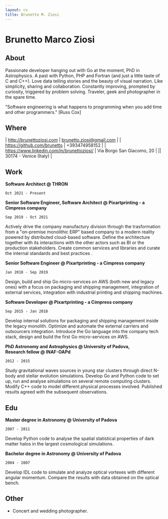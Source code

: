 ```yaml
---
layout: cv
title: Brunetto M. Ziosi
---
```

# Brunetto Marco Ziosi
## About
                                        
Passionate developer hanging out with Go at the moment, PhD in Astrophysics. A past with Python, PHP and Fortran (and just a little taste of C and C++). Love data telling stories and the beauty of visual narration. Like simplicity, sharing and collaboration. Constantly improving, prompted by curiosity, triggered by problem solving. 
Traveler, geek and photographer in the spare time.

"Software engineering is what happens to programming when you add time and other programmers." [Russ Cox]

## Where
    
| <a href="http://brunettoziosi.com"><i class="fas fa-code"></i> http://brunettoziosi.com</a> | <a href="mailto:brunetto.ziosi@gmail.com"><i class="fas fa-envelope"></i> brunetto.ziosi@gmail.com</a> |
| <a href="https://github.com/brunetto"><i class="fab fa-github"></i> https://github.com/brunetto</a> | <i class="fa fa-phone" aria-hidden="true"></i> +393474958152 |
| <a href="https://www.linkedin.com/in/brunettoziosi/"><i class="fab fa-linkedin-in"></i> https://www.linkedin.com/in/brunettoziosi/</a> | <i class="fa fa-map-marker" aria-hidden="true"></i> Via Borgo San Giacomo, 20 |
|| 30174 - Venice (Italy) |

## Work

**Software Architect @ THRON**

`Oct 2021 - Present`

**Senior Software Engineer, Software Architect @ Pixartprinting - a Cimpress company**

`Sep 2019 - Oct 2021`

Actively drive the company manufactury division through the trasformation from a "on-premise monolithic ERP" based company to a modern reality powered by distributed cloud-based software.
Define the architecture <!-- of the current and future manufacturing software as a whole,--> together with its interactions with the other actors such as BI or the production stakeholders.
Create <!-- the --> common services and libraries <!-- that make up the foundation of the cloud manufacturing applications.--> and 
curate the internal standards and best practices <!--, provide tools and libraries for the common tasks enabling rapid and safe development of new applications-->.
<!-- Imagine, design and build entire new production lines from scratch, completely cloud-based, in matter of weeks.-->
<!--Reference for the up-to-date knowledge of the language of choice (Go) inside the company.-->

**Senior Software Engineer @ Pixartprinting - a Cimpress company**

`Jan 2018 - Sep 2019`

Design, build and ship Go micro-services on AWS (both new and legacy ones) with a focus on packaging and shipping management, integration of external services, integration with industrial printing and shipping machines.

**Software Developer @ Pixartprinting - a Cimpress company**

`Sep 2015 - Jan 2018`

Develop internal solutions for packaging and shipping management inside the <!--PHP/AJAX/MySQL -->legacy <!--ERP--> monolith.
Optimize and automate the external carriers and outsourcers integration.
Introduce the Go language into the company tech stack, design and build the first Go micro-services on AWS.   

**PhD Astronomy and Astrophysics @ University of Padova,<br/>Research fellow @ INAF-OAPd**

`2012 - 2015`

Study gravitational waves sources in young star clusters through direct N-body and stellar evolution simulations. Develop Go and Python code to set up, run and analyse simulations on several remote computing clusters. Modify C++ code to model different physical processes involved. Published results agreed with the subsequent observations.

## Edu

**Master degree in Astronomy @ University of Padova**

`2007 - 2011`

Develop Python code to analyse the spatial statistical properties of dark matter halos in the largest cosmological simulations.
                                   
**Bachelor degree in Astronomy @ University of Padova**

`2004 - 2007`

Develop IDL code to simulate and analyze optical vortexes with different angular momentum. Compare the results with data obtained on the optical bench.

## Other

<!--
Photography &#8226; Travelling &#8226; Trekking &#8226; Diving &#8226; Volunteering.   
Pro-bono photographer at a local cultural association.
-->

* <i class="fas fa-camera"></i> Concert and wedding photographer.
